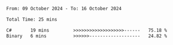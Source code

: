 <!--START_SECTION:waka-->

```txt
From: 09 October 2024 - To: 16 October 2024

Total Time: 25 mins

C#       19 mins         >>>>>>>>>>>>>>>>>>>------   75.18 %
Binary   6 mins          >>>>>>-------------------   24.82 %
```

<!--END_SECTION:waka-->
